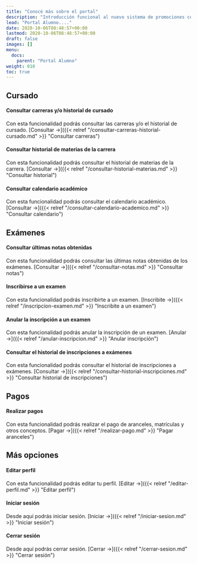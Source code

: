```yaml
---
title: "Conocé más sobre el portal"
description: "Introducción funcional al nuevo sistema de promociones comerciales."
lead: "Portal Alumno...."
date: 2020-10-06T08:48:57+00:00
lastmod: 2020-10-06T08:48:57+00:00
draft: false
images: []
menu:
  docs:
    parent: "Portal Alumno"
weight: 010
toc: true
---
```


## Cursado

#### Consultar carreras y/o historial de cursado

Con esta funcionalidad podrás consultar las carreras y/o el historial de cursado. [Consultar →]({{< relref "/consultar-carreras-historial-cursado.md" >}} "Consultar carreras")

#### Consultar historial de materias de la carrera

Con esta funcionalidad podrás consultar el historial de materias de la carrera. [Consultar →]({{< relref "/consultar-historial-materias.md" >}} "Consultar historial")

#### Consultar calendario académico

Con esta funcionalidad podrás consultar el calendario académico. [Consultar →]({{< relref "/consultar-calendario-academico.md" >}} "Consultar calendario")

## Exámenes

#### Consultar últimas notas obtenidas

Con esta funcionalidad podrás consultar las últimas notas obtenidas de los exámenes. [Consultar →]({{< relref "/consultar-notas.md" >}} "Consultar notas")

#### Inscribirse a un examen

Con esta funcionalidad podrás inscribirte a un examen. [Inscribite →]({{< relref "/inscripcion-examen.md" >}} "Inscribite a un examen")

#### Anular la inscripción a un examen

Con esta funcionalidad podrás anular la inscripción de un examen. [Anular →]({{< relref "/anular-inscripcion.md" >}} "Anular inscripción")

#### Consultar el historial de inscripciones a exámenes

Con esta funcionalidad podrás consultar el historial de inscripciones a exámenes. [Consultar →]({{< relref "/consultar-historial-inscripciones.md" >}} "Consultar historial de inscripciones")

## Pagos
#### Realizar pagos

Con esta funcionalidad podrás realizar el pago de aranceles, matrículas y otros conceptos. [Pagar →]({{< relref "/realizar-pago.md" >}} "Pagar aranceles")

## Más opciones

#### Editar perfil 

Con esta funcionalidad podrás editar tu perfil. [Editar →]({{< relref "/editar-perfil.md" >}} "Editar perfil")

#### Iniciar sesión

Desde aquí podrás iniciar sesión. [Iniciar →]({{< relref "/iniciar-sesion.md" >}} "Iniciar sesión")

#### Cerrar sesión

Desde aquí podrás cerrar sesión. [Cerrar →]({{< relref "/cerrar-sesion.md" >}} "Cerrar sesión")
